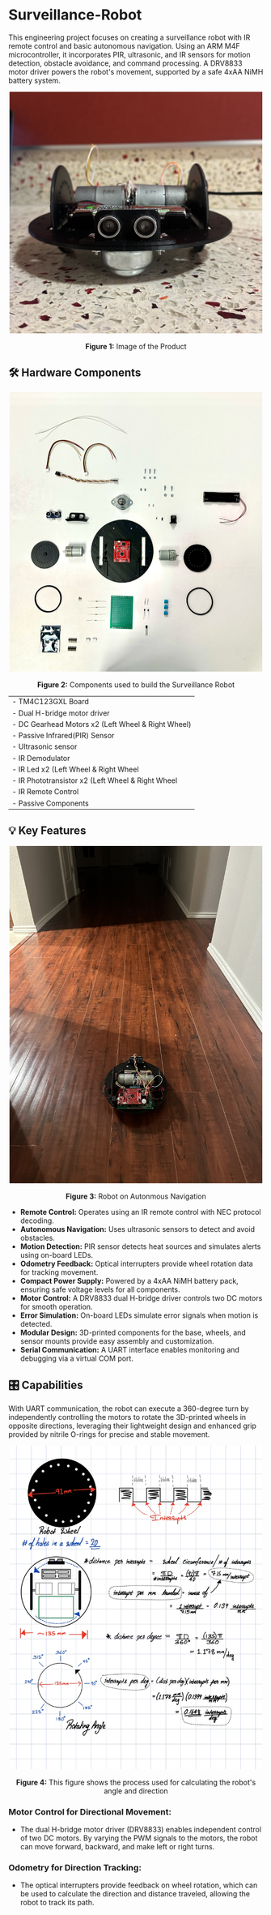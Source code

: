 # Surveillance-Robot
This engineering project focuses on creating a surveillance robot with IR remote control and basic autonomous navigation. Using an ARM M4F microcontroller, it incorporates PIR, ultrasonic, and IR sensors for motion detection, obstacle avoidance, and command processing. A DRV8833 motor driver powers the robot's movement, supported by a safe 4xAA NiMH battery system.

<p align="center">
  <img src="Robot Front.jpg" alt="Robot Front" style="width: 500px;">
</p>
<p align="center">
  <b>Figure 1:</b> Image of the Product

## 🛠 Hardware Components
  <p align="center">
  <img src="Robot Parts.jpeg" alt="Feeder Top" style="width: 500px;">
</p>
<p align="center">
  <b>Figure 2:</b> Components used to build the Surveillance Robot

  |                         |
  | ------------------------|
  | - TM4C123GXL Board  |
  | - Dual H-bridge motor driver |
  | - DC Gearhead Motors x2 (Left Wheel & Right Wheel) |
  | - Passive Infrared(PIR) Sensor      |
  | - Ultrasonic sensor |
  | - IR Demodulator         |
  | - IR Led        x2 (Left Wheel & Right Wheel    |
  | - IR Phototransistor x2 (Left Wheel & Right Wheel |
  | - IR Remote Control |
  | - Passive Components |

  
## 💡 Key Features
<p align="center">
  <img src="Robot Travel.jpg" alt="Robot Front" style="width: 500px;">
</p>
<p align="center">
<b>Figure 3:</b> Robot on Autonmous Navigation

- **Remote Control:** Operates using an IR remote control with NEC protocol decoding.
- **Autonomous Navigation:** Uses ultrasonic sensors to detect and avoid obstacles.
- **Motion Detection:** PIR sensor detects heat sources and simulates alerts using on-board LEDs.
- **Odometry Feedback:** Optical interrupters provide wheel rotation data for tracking movement.
- **Compact Power Supply:** Powered by a 4xAA NiMH battery pack, ensuring safe voltage levels for all components.
- **Motor Control:** A DRV8833 dual H-bridge driver controls two DC motors for smooth operation.
- **Error Simulation:** On-board LEDs simulate error signals when motion is detected.
- **Modular Design:** 3D-printed components for the base, wheels, and sensor mounts provide easy assembly and customization.
- **Serial Communication:** A UART interface enables monitoring and debugging via a virtual COM port.



## 🎛️ Capabilities

With UART communication, the robot can execute a 360-degree turn by independently controlling the motors to rotate the 3D-printed wheels in opposite directions, leveraging their lightweight design and enhanced grip provided by nitrile O-rings for precise and stable movement.

  <p align="center">
  <img src="Robot Angle Calculation.jpeg" alt="Feeder Top" style="width: 500px;">
</p>
<p align="center">
  <b>Figure 4:</b> This figure shows the process used for calculating the robot's angle and direction 
  
### Motor Control for Directional Movement:

- The dual H-bridge motor driver (DRV8833) enables independent control of two DC motors. By varying the PWM signals to the motors, the robot can move forward, backward, and make left or right turns.

### Odometry for Direction Tracking:
- The optical interrupters provide feedback on wheel rotation, which can be used to calculate the direction and distance traveled, allowing the robot to track its path.




  
